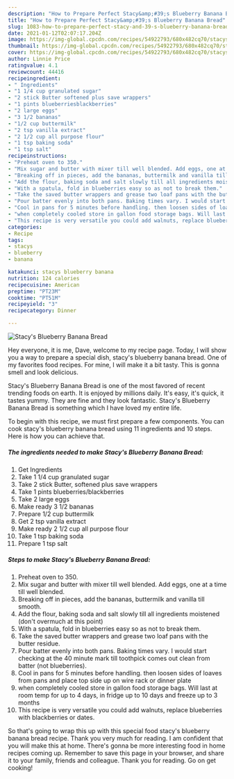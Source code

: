 ```yaml
---
description: "How to Prepare Perfect Stacy&amp;#39;s Blueberry Banana Bread"
title: "How to Prepare Perfect Stacy&amp;#39;s Blueberry Banana Bread"
slug: 1083-how-to-prepare-perfect-stacy-and-39-s-blueberry-banana-bread
date: 2021-01-12T02:07:17.204Z
image: https://img-global.cpcdn.com/recipes/54922793/680x482cq70/stacys-blueberry-banana-bread-recipe-main-photo.jpg
thumbnail: https://img-global.cpcdn.com/recipes/54922793/680x482cq70/stacys-blueberry-banana-bread-recipe-main-photo.jpg
cover: https://img-global.cpcdn.com/recipes/54922793/680x482cq70/stacys-blueberry-banana-bread-recipe-main-photo.jpg
author: Linnie Price
ratingvalue: 4.1
reviewcount: 44416
recipeingredient:
- " Ingredients"
- "1 1/4 cup granulated sugar"
- "2 stick Butter softened plus save wrappers"
- "1 pints blueberriesblackberries"
- "2 large eggs"
- "3 1/2 bananas"
- "1/2 cup buttermilk"
- "2 tsp vanilla extract"
- "2 1/2 cup all purpose flour"
- "1 tsp baking soda"
- "1 tsp salt"
recipeinstructions:
- "Preheat oven to 350."
- "Mix sugar and butter with mixer till well blended. Add eggs, one at a time till well blended."
- "Breaking off in pieces, add the bananas, buttermilk and vanilla till smooth."
- "Add the flour, baking soda and salt slowly till all ingredients moistened (don&#39;t overmuch at this point)"
- "With a spatula, fold in blueberries easy so as not to break them."
- "Take the saved butter wrappers and grease two loaf pans with the butter residue."
- "Pour batter evenly into both pans. Baking times vary. I would start checking at the 40 minute mark till toothpick comes out clean from batter (not blueberries)."
- "Cool in pans for 5 minutes before handling. then loosen sides of loaves from pans and place top side up on wire rack or dinner plate"
- "when completely cooled store in gallon food storage bags. Will last at room temp for up to 4 days, in fridge up to 10 days and freeze up to 3 months"
- "This recipe is very versatile you could add walnuts, replace blueberries with blackberries or dates."
categories:
- Recipe
tags:
- stacys
- blueberry
- banana

katakunci: stacys blueberry banana 
nutrition: 124 calories
recipecuisine: American
preptime: "PT23M"
cooktime: "PT51M"
recipeyield: "3"
recipecategory: Dinner

---
```



![Stacy&#39;s Blueberry Banana Bread](https://img-global.cpcdn.com/recipes/54922793/680x482cq70/stacys-blueberry-banana-bread-recipe-main-photo.jpg)

Hey everyone, it is me, Dave, welcome to my recipe page. Today, I will show you a way to prepare a special dish, stacy&#39;s blueberry banana bread. One of my favorites food recipes. For mine, I will make it a bit tasty. This is gonna smell and look delicious.

Stacy&#39;s Blueberry Banana Bread is one of the most favored of recent trending foods on earth. It is enjoyed by millions daily. It's easy, it's quick, it tastes yummy. They are fine and they look fantastic. Stacy&#39;s Blueberry Banana Bread is something which I have loved my entire life.




To begin with this recipe, we must first prepare a few components. You can cook stacy&#39;s blueberry banana bread using 11 ingredients and 10 steps. Here is how you can achieve that.

<!--inarticleads1-->

##### The ingredients needed to make Stacy&#39;s Blueberry Banana Bread:

1. Get  Ingredients
1. Take 1 1/4 cup granulated sugar
1. Take 2 stick Butter, softened plus save wrappers
1. Take 1 pints blueberries/blackberries
1. Take 2 large eggs
1. Make ready 3 1/2 bananas
1. Prepare 1/2 cup buttermilk
1. Get 2 tsp vanilla extract
1. Make ready 2 1/2 cup all purpose flour
1. Take 1 tsp baking soda
1. Prepare 1 tsp salt




<!--inarticleads2-->

##### Steps to make Stacy&#39;s Blueberry Banana Bread:

1. Preheat oven to 350.
1. Mix sugar and butter with mixer till well blended. Add eggs, one at a time till well blended.
1. Breaking off in pieces, add the bananas, buttermilk and vanilla till smooth.
1. Add the flour, baking soda and salt slowly till all ingredients moistened (don&#39;t overmuch at this point)
1. With a spatula, fold in blueberries easy so as not to break them.
1. Take the saved butter wrappers and grease two loaf pans with the butter residue.
1. Pour batter evenly into both pans. Baking times vary. I would start checking at the 40 minute mark till toothpick comes out clean from batter (not blueberries).
1. Cool in pans for 5 minutes before handling. then loosen sides of loaves from pans and place top side up on wire rack or dinner plate
1. when completely cooled store in gallon food storage bags. Will last at room temp for up to 4 days, in fridge up to 10 days and freeze up to 3 months
1. This recipe is very versatile you could add walnuts, replace blueberries with blackberries or dates.




So that's going to wrap this up with this special food stacy&#39;s blueberry banana bread recipe. Thank you very much for reading. I am confident that you will make this at home. There's gonna be more interesting food in home recipes coming up. Remember to save this page in your browser, and share it to your family, friends and colleague. Thank you for reading. Go on get cooking!
